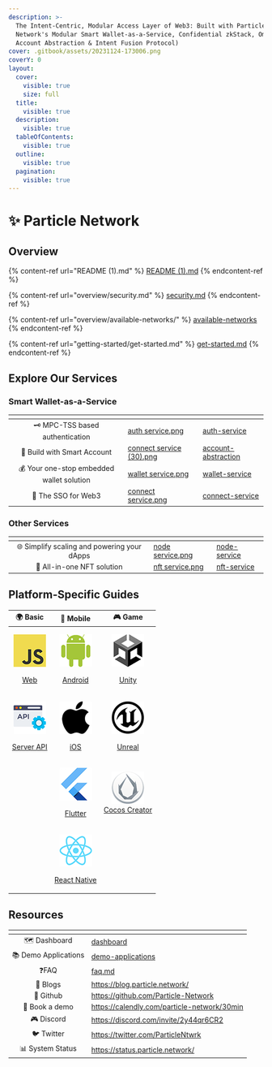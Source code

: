 ```yaml
---
description: >-
  The Intent-Centric, Modular Access Layer of Web3: Built with Particle
  Network's Modular Smart Wallet-as-a-Service, Confidential zkStack, Omnichain
  Account Abstraction & Intent Fusion Protocol)
cover: .gitbook/assets/20231124-173006.png
coverY: 0
layout:
  cover:
    visible: true
    size: full
  title:
    visible: true
  description:
    visible: true
  tableOfContents:
    visible: true
  outline:
    visible: true
  pagination:
    visible: true
---
```


# ✨ Particle Network

## Overview

{% content-ref url="README (1).md" %}
[README (1).md](<README (1).md>)
{% endcontent-ref %}

{% content-ref url="overview/security.md" %}
[security.md](overview/security.md)
{% endcontent-ref %}

{% content-ref url="overview/available-networks/" %}
[available-networks](overview/available-networks/)
{% endcontent-ref %}

{% content-ref url="getting-started/get-started.md" %}
[get-started.md](getting-started/get-started.md)
{% endcontent-ref %}

## Explore Our Services

### Smart Wallet-as-a-Service

<table data-view="cards"><thead><tr><th align="center"></th><th data-hidden data-card-cover data-type="files"></th><th data-hidden data-card-target data-type="content-ref"></th></tr></thead><tbody><tr><td align="center">🗝 MPC-TSS based authentication</td><td><a href=".gitbook/assets/auth service.png">auth service.png</a></td><td><a href="developers/auth-service/">auth-service</a></td></tr><tr><td align="center">💫 Build with Smart Account</td><td><a href=".gitbook/assets/connect service (30).png">connect service (30).png</a></td><td><a href="developers/account-abstraction/">account-abstraction</a></td></tr><tr><td align="center">💰 Your one-stop embedded wallet solution</td><td><a href=".gitbook/assets/wallet service.png">wallet service.png</a></td><td><a href="developers/wallet-service/">wallet-service</a></td></tr><tr><td align="center">🔌 The SSO for Web3</td><td><a href=".gitbook/assets/connect service.png">connect service.png</a></td><td><a href="developers/connect-service/">connect-service</a></td></tr></tbody></table>

### Other Services

<table data-view="cards"><thead><tr><th align="center"></th><th data-hidden data-card-cover data-type="files"></th><th data-hidden data-card-target data-type="content-ref"></th></tr></thead><tbody><tr><td align="center">🌐 Simplify scaling and powering your dApps</td><td><a href=".gitbook/assets/node service.png">node service.png</a></td><td><a href="developers/node-service/">node-service</a></td></tr><tr><td align="center">💎 All-in-one NFT solution</td><td><a href=".gitbook/assets/nft service.png">nft service.png</a></td><td><a href="developers/nft-service/">nft-service</a></td></tr></tbody></table>

## Platform-Specific Guides

|                                                                                  🌍 Basic                                                                                 |                                                                                  📱 Mobile                                                                                  |                                                                                                                🎮 Game                                                                                                                |
| :-----------------------------------------------------------------------------------------------------------------------------------------------------------------------: | :-------------------------------------------------------------------------------------------------------------------------------------------------------------------------: | :-----------------------------------------------------------------------------------------------------------------------------------------------------------------------------------------------------------------------------------: |
|       <p><img src=".gitbook/assets/JavaScript-logo (1).png" alt="" data-size="original"></p><p><a href="getting-started/platform-specific-guides/web.md">Web</a></p>      |      <p><img src=".gitbook/assets/android-logo (1).png" alt="" data-size="original"></p><p><a href="getting-started/platform-specific-guides/android/">Android</a></p>      |                                    <p><img src=".gitbook/assets/U-ea48bc1d-128 (1).png" alt="" data-size="original"></p><p><a href="getting-started/platform-specific-guides/unity/">Unity</a></p>                                    |
| <p><img src=".gitbook/assets/926f6aaba773 (1).png" alt="" data-size="original"></p><p><a href="getting-started/platform-specific-guides/server-api.md">Server API</a></p> |    <p><img src=".gitbook/assets/apple-logo-transparent (1).png" alt="" data-size="original"></p><p><a href="getting-started/platform-specific-guides/ios.md">iOS</a></p>    | <p><img src=".gitbook/assets/kisspng-unreal-tournament-unreal-engine-4-game-engine-marketplace-5ad659d01e4e40 (1).png" alt="" data-size="original"></p><p><a href="getting-started/platform-specific-guides/unreal.md">Unreal</a></p> |
|                                                                                                                                                                           |       <p><img src=".gitbook/assets/flutter5786 (1).png" alt="" data-size="original"></p><p><a href="getting-started/platform-specific-guides/flutter/">Flutter</a></p>      |                                                   <p><img src=".gitbook/assets/cocos.png" alt=""><br><a href="getting-started/platform-specific-guides/cocos/">Cocos Creator</a></p>                                                  |
|                                                                                                                                                                           | <p><img src=".gitbook/assets/React-icon (1).png" alt="" data-size="original"></p><p><a href="getting-started/platform-specific-guides/react-native.md">React Native</a></p> |                                                                                                                                                                                                                                       |

## Resources

<table data-view="cards"><thead><tr><th align="center"></th><th data-hidden data-card-target data-type="content-ref"></th></tr></thead><tbody><tr><td align="center">🗺️ Dashboard</td><td><a href="getting-started/dashboard/">dashboard</a></td></tr><tr><td align="center">📚 Demo Applications</td><td><a href="developers/demo-applications/">demo-applications</a></td></tr><tr><td align="center">❓FAQ</td><td><a href="developers/faq.md">faq.md</a></td></tr><tr><td align="center">📰 Blogs</td><td><a href="https://blog.particle.network/">https://blog.particle.network/</a></td></tr><tr><td align="center">🐙 Github</td><td><a href="https://github.com/Particle-Network">https://github.com/Particle-Network</a></td></tr><tr><td align="center">📅 Book a demo</td><td><a href="https://calendly.com/particle-network/30min">https://calendly.com/particle-network/30min</a></td></tr><tr><td align="center">🎮 Discord</td><td><a href="https://discord.com/invite/2y44qr6CR2">https://discord.com/invite/2y44qr6CR2</a></td></tr><tr><td align="center">🐦 Twitter</td><td><a href="https://twitter.com/ParticleNtwrk">https://twitter.com/ParticleNtwrk</a></td></tr><tr><td align="center">📊 System Status</td><td><a href="https://status.particle.network/">https://status.particle.network/</a></td></tr></tbody></table>
